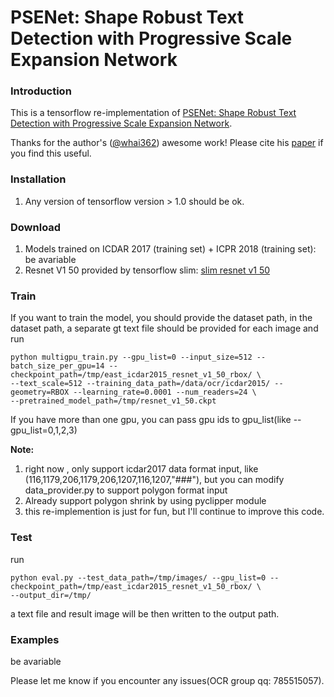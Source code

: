 # PSENet: Shape Robust Text Detection with Progressive Scale Expansion Network

### Introduction
This is a tensorflow re-implementation of [PSENet: Shape Robust Text Detection with Progressive Scale Expansion Network](https://arxiv.org/abs/1806.02559).

Thanks for the author's ([@whai362](https://github.com/whai362)) awesome work!
Please cite his [paper](https://arxiv.org/abs/1806.02559) if you find this useful.

### Installation
1. Any version of tensorflow version > 1.0 should be ok.

### Download
1. Models trained on ICDAR 2017 (training set) + ICPR 2018 (training set): be avariable
2. Resnet V1 50 provided by tensorflow slim: [slim resnet v1 50](http://download.tensorflow.org/models/resnet_v1_50_2016_08_28.tar.gz)

### Train
If you want to train the model, you should provide the dataset path, in the dataset path, a separate gt text file should be provided for each image
and run

```
python multigpu_train.py --gpu_list=0 --input_size=512 --batch_size_per_gpu=14 --checkpoint_path=/tmp/east_icdar2015_resnet_v1_50_rbox/ \
--text_scale=512 --training_data_path=/data/ocr/icdar2015/ --geometry=RBOX --learning_rate=0.0001 --num_readers=24 \
--pretrained_model_path=/tmp/resnet_v1_50.ckpt
```

If you have more than one gpu, you can pass gpu ids to gpu_list(like --gpu_list=0,1,2,3)

**Note:**
1. right now , only support icdar2017 data format input, like (116,1179,206,1179,206,1207,116,1207,"###"),
but you can modify data_provider.py to support polygon format input
2. Already support polygon shrink by using pyclipper module
3. this re-implemention is just for fun, but I'll continue to improve this code.

### Test
run
```
python eval.py --test_data_path=/tmp/images/ --gpu_list=0 --checkpoint_path=/tmp/east_icdar2015_resnet_v1_50_rbox/ \
--output_dir=/tmp/
```

a text file and result image will be then written to the output path.


### Examples
be avariable


Please let me know if you encounter any issues(OCR group qq: 785515057).
